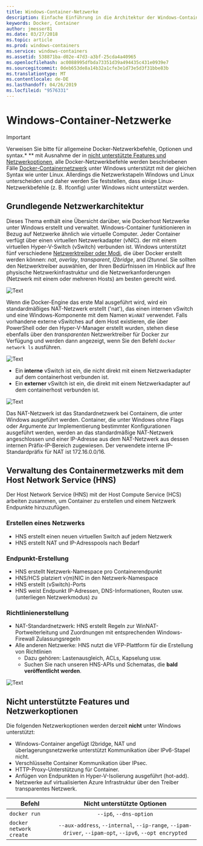 ```yaml
---
title: Windows-Container-Netzwerke
description: Einfache Einführung in die Architektur der Windows-Container-Netzwerke.
keywords: Docker, Container
author: jmesser81
ms.date: 03/27/2018
ms.topic: article
ms.prod: windows-containers
ms.service: windows-containers
ms.assetid: 538871ba-d02e-47d3-a3bf-25cda4a40965
ms.openlocfilehash: ac0088995dfbda73351d39a494435c431e0939e7
ms.sourcegitcommit: 0deb653de8a14b32a1cfe3e1d73e5d3f31bbe83b
ms.translationtype: MT
ms.contentlocale: de-DE
ms.lasthandoff: 04/26/2019
ms.locfileid: "9576331"
---
```

# <a name="windows-container-networking"></a>Windows-Container-Netzwerke

>[!IMPORTANT]
>Verweisen Sie bitte für allgemeine Docker-Netzwerkbefehle, Optionen und syntax.* ** mit Ausnahme der in [nicht unterstützte Features und Netzwerkoptionen](#unsupported-features-and-network-options), alle Docker-Netzwerkbefehle werden beschriebenen Fälle [Docker-Containernetzwerk](https://docs.docker.com/engine/userguide/networking/) unter Windows unterstützt mit der gleichen Syntax wie unter Linux. Allerdings die Netzwerkstapeln Windows und Linux unterscheiden und daher werden Sie feststellen, dass einige Linux-Netzwerkbefehle (z. B. Ifconfig) unter Windows nicht unterstützt werden.

## <a name="basic-networking-architecture"></a>Grundlegende Netzwerkarchitektur

Dieses Thema enthält eine Übersicht darüber, wie Dockerhost Netzwerke unter Windows erstellt und verwaltet. Windows-Container funktionieren in Bezug auf Netzwerke ähnlich wie virtuelle Computer. Jeder Container verfügt über einen virtuellen Netzwerkadapter (vNIC). der mit einem virtuellen Hyper-V-Switch (vSwitch) verbunden ist. Windows unterstützt fünf verschiedene [Netzwerktreiber oder Modi](./network-drivers-topologies.md), die über Docker erstellt werden können: *nat*, *overlay*, *transparent*, *l2bridge*, and *l2tunnel*. Sie sollten den Netzwerktreiber auswählen, der Ihren Bedürfnissen im Hinblick auf Ihre physische Netzwerkinfrastruktur und die Netzwerkanforderungen (Netzwerk mit einem oder mehreren Hosts) am besten gerecht wird.

![Text](media/windowsnetworkstack-simple.png)

Wenn die Docker-Engine das erste Mal ausgeführt wird, wird ein standardmäßiges NAT-Netzwerk erstellt ('nat'), das einen internen vSwitch und eine Windows-Komponente mit dem Namen `WinNAT` verwendet. Falls vorhandene externe vSwitches auf dem Host existieren, die über PowerShell oder den Hyper-V-Manager erstellt wurden, stehen diese ebenfalls über den *transparenten* Netzwerktreiber für Docker zur Verfügung und werden dann angezeigt, wenn Sie den Befehl ``docker network ls`` ausführen.  

![Text](media/docker-network-ls.png)

- Ein **interne** vSwitch ist ein, die nicht direkt mit einem Netzwerkadapter auf dem containerhost verbunden ist.
- Ein **externer** vSwitch ist ein, die direkt mit einem Netzwerkadapter auf dem containerhost verbunden ist.

![Text](media/get-vmswitch.png)

Das NAT-Netzwerk ist das Standardnetzwerk bei Containern, die unter Windows ausgeführt werden. Container, die unter Windows ohne Flags oder Argumente zur Implementierung bestimmter Konfigurationen ausgeführt werden, werden an das standardmäßige NAT-Netzwerk angeschlossen und einer IP-Adresse aus dem NAT-Netzwerk aus dessen internen Präfix-IP-Bereich zugewiesen. Der verwendete interne IP-Standardpräfix für NAT ist 172.16.0.0/16. 

## <a name="container-network-management-with-host-network-service"></a>Verwaltung des Containermetzwerks mit dem Host Network Service (HNS)

Der Host Network Service (HNS) mit der Host Compute Service (HCS) arbeiten zusammen, um Container zu erstellen und einem Netzwerk Endpunkte hinzuzufügen.

### <a name="network-creation"></a>Erstellen eines Netzwerks

- HNS erstellt einen neuen virtuellen Switch auf jedem Netzwerk
- HNS erstellt NAT und IP-Adresspools nach Bedarf

### <a name="endpoint-creation"></a>Endpunkt-Erstellung

- HNS erstellt Netzwerk-Namespace pro Containerendpunkt
- HNS/HCS platziert v(m)NIC in den Netzwerk-Namespace
- HNS erstellt (vSwitch)-Ports
- HNS weist Endpunkt IP-Adressen, DNS-Informationen, Routen usw. (unterliegen Netzwerkmodus) zu

### <a name="policy-creation"></a>Richtlinienerstellung

- NAT-Standardnetzwerk: HNS erstellt Regeln zur WinNAT-Portweiterleitung und Zuordnungen mit entsprechenden Windows-Firewall Zulassungsregeln
- Alle anderen Netzwerke: HNS nutzt die VFP-Plattform für die Erstellung von Richtlinien
    - Dazu gehören: Lastenausgleich, ACLs, Kapselung usw.
    - Suchen Sie nach unseren HNS-APIs und Schematas, die **bald veröffentlicht werden**.

![Text](media/HNS-Management-Stack.png)

## <a name="unsupported-features-and-network-options"></a>Nicht unterstützte Features und Netzwerkoptionen

Die folgenden Netzwerkoptionen werden derzeit **nicht** unter Windows unterstützt:

- Windows-Container angefügt l2bridge, NAT und überlagerungsnetzwerke unterstützt Kommunikation über IPv6-Stapel nicht.
- Verschlüsselte Container Kommunikation über IPsec.
- HTTP-Proxy-Unterstützung für Container.
- Anfügen von Endpunkten in Hyper-V-Isolierung ausgeführt (hot-add).
- Netzwerke auf virtualisierten Azure Infrastruktur über den Treiber transparentes Netzwerk.

| Befehl        | Nicht unterstützte Optionen   |
|---------------|:--------------------:|
| ``docker run``|   ``--ip6``, ``--dns-option`` |
| ``docker network create``| ``--aux-address``, ``--internal``, ``--ip-range``, ``--ipam-driver``, ``--ipam-opt``, ``--ipv6``, ``--opt encrypted`` |